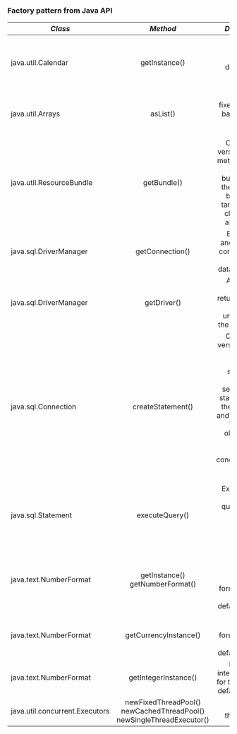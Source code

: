 ### Factory pattern from Java API
| *Class* | *Method* | _Description_ |
|---------|:--------:|--------------:|
|java.util.Calendar			|getInstance()		|Gets a calendar using the default time zone and locale.	|
|java.util.Arrays			|asList()			|Returns a fixed-size list backed by te specified array.	|
|java.util.ResourceBundle	|getBundle()		|Overloaded version of this method return a resource bundle using the specified base name, target locale, class loader and control.	|
|java.sql.DriverManager		|getConnection()	|Establishes and returns a connection to the given database URL	|
|java.sql.DriverManager		|getDriver()		|Attempts to locate and return a driver that understands the given URL	|
|java.sql.Connection		|createStatement()	|Overloaded version of this method creates a stateement object for sending SQL statements to the database and generates 'ResultSet' objects with the given type, concurrencym and holdability	|
|java.sql.Statement			|executeQuery()		|Executes the given SQL query, which returns a single 'ResulSet' object	|
|java.text.NumberFormat		|getInstance() getNumberFormat()	|Returns a general purpose number format for the current default locale.	|
|java.text.NumberFormat		|getCurrencyInstance()	|Returns a currency format for the current default locale.	|
|java.text.NumberFormat		|getIntegerInstance()	|Returns an integer format for the current default locale.	|
|java.util.concurrent.Executors	|newFixedThreadPool() newCachedThreadPool() newSingleThreadExecutor()	|Creates a thread pool. |
